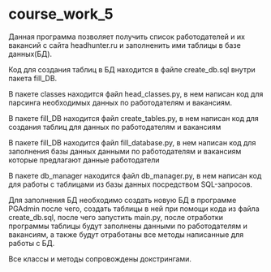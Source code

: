 # course_work_5

Данная программа позволяет получить список работодателей и их вакансий с сайта headhunter.ru и заполненить ими таблицы в базе данных(БД).

Код для создания таблиц в БД находится в файле create_db.sql внутри пакета fill_DB.

В пакете classes находится файл head_classes.py, в нем написан код для парсинга необходимых данных по работодателям и вакансиям.

В пакете fill_DB находится файл create_tables.py, в нем написан код для создания таблиц для данных по работодателям и вакансиям

В пакете fill_DB находится файл fill_database.py, в нем написан код для заполнения базы данных данными по работодателям и вакансиям которые предлагают данные работодатели

В пакете db_manager находится файл db_manager.py, в нем написан код для работы с таблицами из базы данных посредством SQL-запросов.

Для заполнения БД необходимо создать новую БД в программе PGAdmin после чего, создать таблицы в ней при помощи кода из файла create_db.sql, после чего запустить main.py, после отработки программы таблицы будут заполнены данными по работодателям и вакансиям, а также будут отработаны все методы написанные для работы с БД.

Все классы и методы сопровождены докстрингами.
